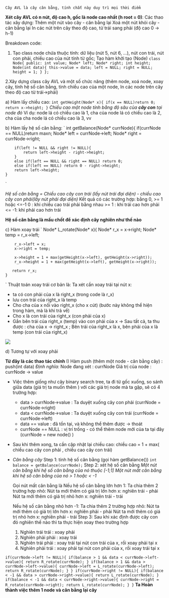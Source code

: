 `Cây AVL là cây cân bằng, tính chất này duy trì mọi thời điểm`

**Xét cây AVL có n nút, độ cao h, gốc là node cao nhất (h root = 0)**: 
Các thao tác xây dựng:
  Thêm một nút vào cây - cân bằng lại
  Xoá một nút khỏi cây - cân bằng lại
  In các nút trên cây theo độ cao, từ trái sang phải (độ cao 0 -> h-1)


Breakdown code: 
1. Tạo class node chứa thuộc tính: dữ liệu (nút 5, nút 6, ...), nút con trái, nút con phải, chiều cao của nút tính từ gốc; Tạo hàm khởi tạo (Node)
`
class Node{
    public:
        int value;
        Node* left;
        Node* right;
        int height;
        Node(int data){
            this->value = data;
            left = NULL;
            right = NULL;
            height = 1;
        }
};
`

2.Xây dựng class cây AVL và một số chức năng (thêm node, xoá node, xoay cây, tính hệ số cân bằng, tính chiều cao của một node, In các node trên cây theo độ cao từ trái->phải)

a) Hàm lấy chiều cao:
`
 int getHeight(Node* x){
        if(x == NULL)return 0;
        return x->height;
    }
`
*Chiều cao một node tính bằng độ sâu của **cây con** tại node đó*
Ví dụ: node lá có chiều cao là 1, cha của node lá có chiều cao là 2, cha của cha node lá có chiều cao là 3, vv


b) Hàm lấy hệ số cân bằng:
`
 int getBalance(Node* currNode){
        if(currNode == NULL)return maxn;
        Node* left = currNode->left;
        Node* right = currNode->right;

        if(left != NULL && right != NULL){
            return left->height - right->height;
        }
        else if(left == NULL && right == NULL) return 0;
        else if(left == NULL) return 0 - right->height;
        return left->height;
    }
`

*Hệ số cân bằng = Chiều cao cây con trái (lấy nút trái đại diện)  - chiều cao cây con phải(lấy nút phải đại diện)*
 Kết quả có các trường hợp: bằng 0, >= 1 hoặc <=-1
    0 : khi chiều cao trái phải bằng nhau
    >= 1 : khi trái cao hơn phải
    <= -1: khi phải cao hơn trái

**Hệ số cân bằng là mấu chốt để xác định cây nghiên như thế nào**

c) Hàm xoay trái
`
Node* L_rotate(Node* x){
        Node* r_x = x->right;
        Node* temp = r_x->left;

        r_x->left = x;
        x->right = temp;

        x->height = 1 + max(getHeight(x->left), getHeight(x->right));
        r_x->height = 1 + max(getHeight(x->left), getHeight(x->right));

       return r_x; 
    }
`
Thuật toán xoay trái cơ bản là: 
  Ta xét cần xoay trái tại nút x:
  - ta có con phải của x là right_x (trong code là r_x)
  - lưu con trái của right_x là temp
  - Cho cha của x nối vào right_x (cho x cút) (bước này không thể hiện trong hàm, mà là khi trả về)
  - Cho x là con trái của right_x (con phải của x)
  - Gắn bên trái của right_x (temp) vào con phải của x 
  -> Sau tất cả, ta thu được : cha của x -> right_x ;  Bên trái của right_x là x, bên phải của x là temp (con trái của right_x)

<img src="https://media.geeksforgeeks.org/wp-content/uploads/20221229131815/avl11-(1)-768.png"> 
   

d) Tương tự với xoay phải

**Từ đây là các thao tác chính**
I) Hàm push (thêm một node - cân bằng cây) : push(int data)
*Định nghĩa:*
  Node đang xét : currNode
  Giá trị của node : currNode -> value

- Việc thêm giống như cây binary search tree, ta đi từ gốc xuống, so sánh giữa data (giá trị ta muốn thêm ) với các giá trị node mà ta gặp, sẽ có 4 trường hợp: 
  + data > currNode->value : Ta duyệt xuống cây con phải (currNode = currNode->right)
  + data < currNode->value : Ta duyệt xuống cây con trái (currNode = currNode->left)
  + data == value :  đã tồn tại, và không thể thêm được -> thoát 
  + currNode == NULL : vị trí trống - có thể thêm node mới của ta tại đây (currNode = new node() )
  
- Sau khi thêm xong, ta cần cập nhật lại chiều cao: 
  chiều cao = 1 + max( chiều cao cây con phải , chiều cao cây con trái)

- *Cân bằng cây*
Step 1: tính hệ số cân bằng (gọi hàm getBalance())
`
int balance = getBalance(currNode);
`
Step 2: xét hệ số cân bằng
*Một nút cân bằng khi hệ số cân bằng của nó thuộc [-1;1]*
*Một nút mất cân bằng khi hệ số cân bằng của nó > 1 hoặc < -1*
 
  Gọi nút mất cân bằng là 
  Nếu hệ số cân bằng lớn hơn 1: 
    Ta chia thêm 2 trường hợp nhỏ: 
      Nút ta mới thêm có giá trị lớn hơn x: nghiên trái - phải
      Nút ta mới thêm có giá trị nhỏ hơn x: nghiên trái - trái

      
  Nếu hệ số cân bằng nhỏ hơn -1:
    Ta chia thêm 2 trường hợp nhỏ: 
      Nút ta mới thêm có giá trị lớn hơn x: nghiên phải - phải
      Nút ta mới thêm có giá trị nhỏ hơn x: nghiên phải - trái
Step 3:
  Sau khi xác định được cây con đó nghiên thế nào thì ta thực hiện xoay theo trường hợp
  1) Nghiên trái trái : xoay phải
  2) Nghiên phải phải : xoay trái
  3) Nghiên trái phải : xoay trái tại nút con trái của x, rồi xoay phải tại x
  4) Nghiên phải trái : xoay phải tại nút con phải của x, rồi xoay trái tại x

`
if(currNode->left != NULL){
    if(balance > 1 && data < currNode->left->value){
        return R_rotate(currNode);
    }
    if(balance > 1 && data > currNode->left->value){
        currNode->left = L_rotate(currNode->left); 
        return R_rotate(currNode);
    }
}
if(currNode->right != NULL){
    if(balance < -1 && data > currNode->right->value){
        return L_rotate(currNode);
    }
    if(balance < -1 && data < currNode->right->value){
        currNode->right = R_rotate(currNode->right);
        return L_rotate(currNode);
    }
}
`
**Ta Hoàn thành việc thêm 1 node và cân bằng lại cây**
